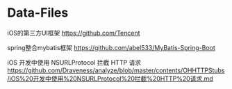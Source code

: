 # Data-Files

iOS的第三方UI框架
https://github.com/Tencent

spring整合mybatis框架
https://github.com/abel533/MyBatis-Spring-Boot

iOS 开发中使用 NSURLProtocol 拦截 HTTP 请求
https://github.com/Draveness/analyze/blob/master/contents/OHHTTPStubs/iOS%20开发中使用%20NSURLProtocol%20拦截%20HTTP%20请求.md

